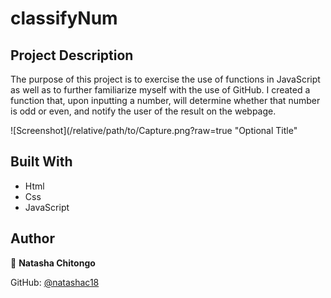 # classifyNum
## Project Description

The purpose of this project is to exercise the use of functions in JavaScript as well as to further familiarize myself with the use of GitHub. I created a function that, upon inputting a number, will determine whether that number is odd or even, and notify the user of the result on the webpage.  

![Screenshot](/relative/path/to/Capture.png?raw=true "Optional Title"

## Built With

- Html
- Css
- JavaScript

## Author

:bust_in_silhouette: **Natasha Chitongo** 

GitHub: [@natashac18](https://github.com/natashac18)


